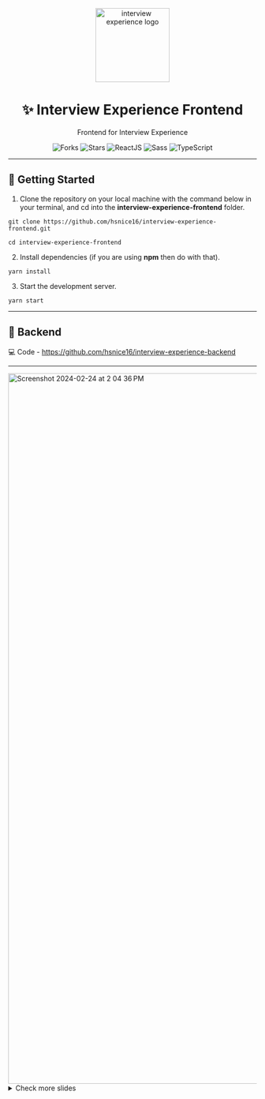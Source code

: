 <div align="center">

<img alt="interview experience logo" src="public/IE.png" width="150px" height="150px" />

# ✨ Interview Experience Frontend

Frontend for Interview Experience

![Forks](https://img.shields.io/github/forks/hsnice16/interview-experience-frontend)
![Stars](https://img.shields.io/github/stars/hsnice16/interview-experience-frontend)
![ReactJS](https://img.shields.io/badge/reactjs-gray?logo=react)
![Sass](https://img.shields.io/badge/sass-pink?logo=sass)
![TypeScript](https://img.shields.io/badge/typescript-gray?logo=typescript)

</div>

---

## 🔌 Getting Started

1. Clone the repository on your local machine with the command below in your terminal, and cd into the **interview-experience-frontend** folder.

```shell
git clone https://github.com/hsnice16/interview-experience-frontend.git

cd interview-experience-frontend
```

2. Install dependencies (if you are using **npm** then do with that).

```shell
yarn install
```

3. Start the development server.

```shell
yarn start
```

---

## 🔗 Backend

💻 Code - https://github.com/hsnice16/interview-experience-backend

---

<img width="1440" alt="Screenshot 2024-02-24 at 2 04 36 PM" src="https://github.com/hsnice16/interview-experience-frontend/assets/56081584/1b98557a-a4b1-474e-969e-c88237a3e39e">


<details>
<summary>Check more slides</summary>
<img width="1440" alt="Screenshot 2024-02-24 at 2 05 29 PM" src="https://github.com/hsnice16/interview-experience-frontend/assets/56081584/c4921d35-4ddc-4618-af9a-b386c2153926">

<img width="1440" alt="Screenshot 2024-02-24 at 2 08 38 PM" src="https://github.com/hsnice16/interview-experience-frontend/assets/56081584/dc5b92d0-646b-45cd-97e9-7e3a9466f18a">


<img width="1440" alt="Screenshot 2024-02-24 at 2 08 56 PM" src="https://github.com/hsnice16/interview-experience-frontend/assets/56081584/0b5679ad-fae2-4144-b91f-a98897663636">


<img width="1440" alt="Screenshot 2024-02-24 at 2 09 52 PM" src="https://github.com/hsnice16/interview-experience-frontend/assets/56081584/7bf66678-60ef-47e9-92db-96e5e4668910">


</details>
